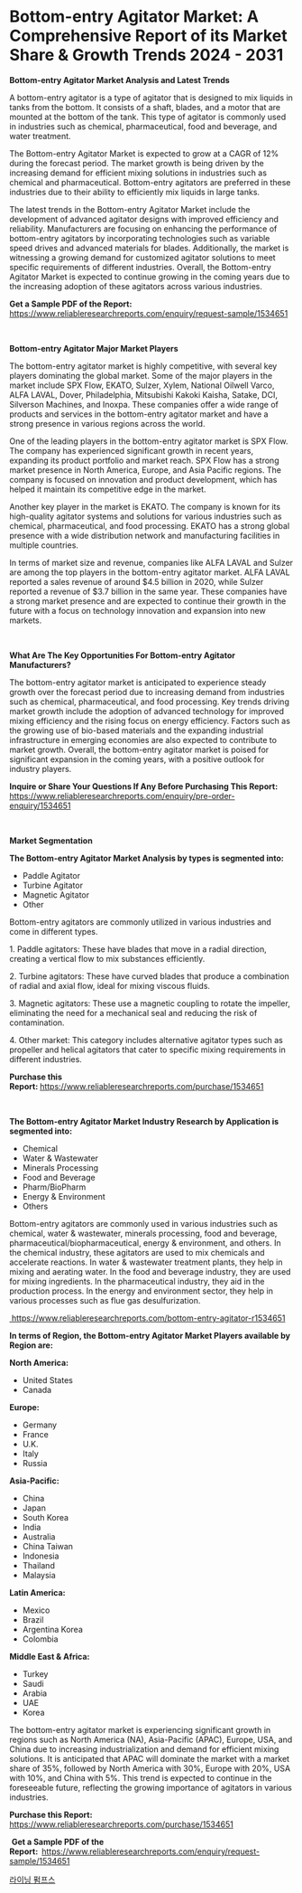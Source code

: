 <p><h1>Bottom-entry Agitator Market: A Comprehensive Report of its Market Share & Growth Trends 2024 - 2031</h1></p><p><strong>Bottom-entry Agitator Market Analysis and Latest Trends</strong></p>
<p><p>A bottom-entry agitator is a type of agitator that is designed to mix liquids in tanks from the bottom. It consists of a shaft, blades, and a motor that are mounted at the bottom of the tank. This type of agitator is commonly used in industries such as chemical, pharmaceutical, food and beverage, and water treatment.</p><p>The Bottom-entry Agitator Market is expected to grow at a CAGR of 12% during the forecast period. The market growth is being driven by the increasing demand for efficient mixing solutions in industries such as chemical and pharmaceutical. Bottom-entry agitators are preferred in these industries due to their ability to efficiently mix liquids in large tanks.</p><p>The latest trends in the Bottom-entry Agitator Market include the development of advanced agitator designs with improved efficiency and reliability. Manufacturers are focusing on enhancing the performance of bottom-entry agitators by incorporating technologies such as variable speed drives and advanced materials for blades. Additionally, the market is witnessing a growing demand for customized agitator solutions to meet specific requirements of different industries. Overall, the Bottom-entry Agitator Market is expected to continue growing in the coming years due to the increasing adoption of these agitators across various industries.</p></p>
<p><strong>Get a Sample PDF of the Report:&nbsp;</strong> <a href="https://www.reliableresearchreports.com/enquiry/request-sample/1534651">https://www.reliableresearchreports.com/enquiry/request-sample/1534651</a></p>
<p>&nbsp;</p>
<p><strong>Bottom-entry Agitator Major Market Players</strong></p>
<p><p>The bottom-entry agitator market is highly competitive, with several key players dominating the global market. Some of the major players in the market include SPX Flow, EKATO, Sulzer, Xylem, National Oilwell Varco, ALFA LAVAL, Dover, Philadelphia, Mitsubishi Kakoki Kaisha, Satake, DCI, Silverson Machines, and Inoxpa. These companies offer a wide range of products and services in the bottom-entry agitator market and have a strong presence in various regions across the world.</p><p>One of the leading players in the bottom-entry agitator market is SPX Flow. The company has experienced significant growth in recent years, expanding its product portfolio and market reach. SPX Flow has a strong market presence in North America, Europe, and Asia Pacific regions. The company is focused on innovation and product development, which has helped it maintain its competitive edge in the market.</p><p>Another key player in the market is EKATO. The company is known for its high-quality agitator systems and solutions for various industries such as chemical, pharmaceutical, and food processing. EKATO has a strong global presence with a wide distribution network and manufacturing facilities in multiple countries.</p><p>In terms of market size and revenue, companies like ALFA LAVAL and Sulzer are among the top players in the bottom-entry agitator market. ALFA LAVAL reported a sales revenue of around $4.5 billion in 2020, while Sulzer reported a revenue of $3.7 billion in the same year. These companies have a strong market presence and are expected to continue their growth in the future with a focus on technology innovation and expansion into new markets.</p></p>
<p>&nbsp;</p>
<p><strong>What Are The Key Opportunities For Bottom-entry Agitator Manufacturers?</strong></p>
<p><p>The bottom-entry agitator market is anticipated to experience steady growth over the forecast period due to increasing demand from industries such as chemical, pharmaceutical, and food processing. Key trends driving market growth include the adoption of advanced technology for improved mixing efficiency and the rising focus on energy efficiency. Factors such as the growing use of bio-based materials and the expanding industrial infrastructure in emerging economies are also expected to contribute to market growth. Overall, the bottom-entry agitator market is poised for significant expansion in the coming years, with a positive outlook for industry players.</p></p>
<p><strong>Inquire or Share Your Questions If Any Before Purchasing This Report:</strong> <a href="https://www.reliableresearchreports.com/enquiry/pre-order-enquiry/1534651">https://www.reliableresearchreports.com/enquiry/pre-order-enquiry/1534651</a></p>
<p>&nbsp;</p>
<p><strong>Market Segmentation</strong></p>
<p><strong>The Bottom-entry Agitator Market Analysis by types is segmented into:</strong></p>
<p><ul><li>Paddle Agitator</li><li>Turbine Agitator</li><li>Magnetic Agitator</li><li>Other</li></ul></p>
<p><p>Bottom-entry agitators are commonly utilized in various industries and come in different types. </p><p>1. Paddle agitators: These have blades that move in a radial direction, creating a vertical flow to mix substances efficiently. </p><p>2. Turbine agitators: These have curved blades that produce a combination of radial and axial flow, ideal for mixing viscous fluids.</p><p>3. Magnetic agitators: These use a magnetic coupling to rotate the impeller, eliminating the need for a mechanical seal and reducing the risk of contamination.</p><p>4. Other market: This category includes alternative agitator types such as propeller and helical agitators that cater to specific mixing requirements in different industries.</p></p>
<p><strong>Purchase this Report:&nbsp;</strong><a href="https://www.reliableresearchreports.com/purchase/1534651">https://www.reliableresearchreports.com/purchase/1534651</a></p>
<p>&nbsp;</p>
<p><strong>The Bottom-entry Agitator Market Industry Research by Application is segmented into:</strong></p>
<p><ul><li>Chemical</li><li>Water & Wastewater</li><li>Minerals Processing</li><li>Food and Beverage</li><li>Pharm/BioPharm</li><li>Energy & Environment</li><li>Others</li></ul></p>
<p><p>Bottom-entry agitators are commonly used in various industries such as chemical, water & wastewater, minerals processing, food and beverage, pharmaceutical/biopharmaceutical, energy & environment, and others. In the chemical industry, these agitators are used to mix chemicals and accelerate reactions. In water & wastewater treatment plants, they help in mixing and aerating water. In the food and beverage industry, they are used for mixing ingredients. In the pharmaceutical industry, they aid in the production process. In the energy and environment sector, they help in various processes such as flue gas desulfurization.</p></p>
<p><a href="https://www.reliableresearchreports.com/bottom-entry-agitator-r1534651">&nbsp;https://www.reliableresearchreports.com/bottom-entry-agitator-r1534651</a></p>
<p><strong>In terms of Region, the Bottom-entry Agitator Market Players available by Region are:</strong></p>
<p>
    <p> <strong> North America: </strong>
        <ul>
            <li>United States</li>
            <li>Canada</li>
        </ul>
        </p> 
    <p> <strong> Europe: </strong>
        <ul>
            <li>Germany</li>
            <li>France</li>
            <li>U.K.</li>
            <li>Italy</li>
            <li>Russia</li>
        </ul>
        </p> 
    <p> <strong> Asia-Pacific: </strong>
        <ul>
            <li>China</li>
            <li>Japan</li>
            <li>South Korea</li>
            <li>India</li>
            <li>Australia</li>
            <li>China Taiwan</li>
            <li>Indonesia</li>
            <li>Thailand</li>
            <li>Malaysia</li>
        </ul>
        </p> 
    <p> <strong> Latin America: </strong>
        <ul>
            <li>Mexico</li>
            <li>Brazil</li>
            <li>Argentina Korea</li>
            <li>Colombia</li>
        </ul>
        </p> 
    <p> <strong> Middle East & Africa: </strong>
        <ul>
            <li>Turkey</li>
            <li>Saudi</li>
            <li>Arabia</li>
            <li>UAE</li>
            <li>Korea</li>
        </ul>
    </p>
    </p>
<p><p>The bottom-entry agitator market is experiencing significant growth in regions such as North America (NA), Asia-Pacific (APAC), Europe, USA, and China due to increasing industrialization and demand for efficient mixing solutions. It is anticipated that APAC will dominate the market with a market share of 35%, followed by North America with 30%, Europe with 20%, USA with 10%, and China with 5%. This trend is expected to continue in the foreseeable future, reflecting the growing importance of agitators in various industries.</p></p>
<p><strong>Purchase this Report: </strong><a href="https://www.reliableresearchreports.com/purchase/1534651">https://www.reliableresearchreports.com/purchase/1534651</a></p>
<p>&nbsp;<strong>Get a Sample PDF of the Report:&nbsp;&nbsp;</strong><a href="https://www.reliableresearchreports.com/enquiry/request-sample/1534651">https://www.reliableresearchreports.com/enquiry/request-sample/1534651</a></p>
<p><strong></strong></p>
<p><p><a href="https://github.com/idcefvhkdut6/Market-Research-Report-List-1/blob/main/907324037008.md">라이닝 펌프스</a></p></p>